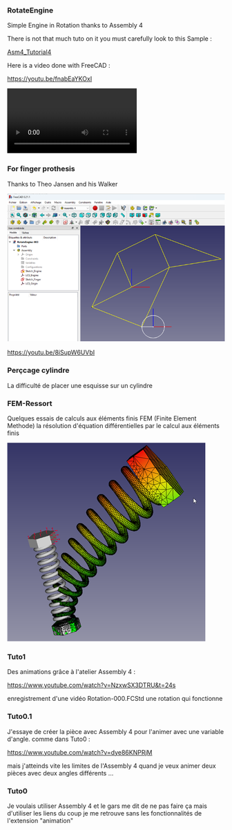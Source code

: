 ### RotateEngine
Simple Engine in Rotation thanks to Assembly 4

There is not that much tuto on it you must carefully look to this Sample :

[Asm4_Tutorial4](https://github.com/Zolko-123/FreeCAD_Examples/tree/master/Asm4_Tutorial4)

Here is a video done with FreeCAD :

https://youtu.be/fnabEaYKOxI

![](./RotateEngine/RotateEngine-000.mp4)

### For finger prothesis

Thanks to Theo Jansen and his Walker

![](./RotateEngine/2023-11-30_15h55_03.png)

https://youtu.be/8iSupW6UVbI

### Perçcage cylindre
La difficulté de placer une esquisse sur un cylindre

### FEM-Ressort
Quelques essais de calculs aux éléments finis FEM (Finite Element Methode)
la résolution d'équation différentielles par le calcul aux éléments finis

![](./FEM-Ressort/2023-11-14_13h24_27.png)

### Tuto1
Des animations grâce à l'atelier Assembly 4 :

https://www.youtube.com/watch?v=NzxwSX3DTRU&t=24s

enregistrement d'une vidéo
Rotation-000.FCStd une rotation qui fonctionne

### Tuto0.1
J'essaye de créer la pièce avec Assembly 4 pour l'animer avec une variable d'angle.
comme dans Tuto0 :

https://www.youtube.com/watch?v=dye86KNPRjM

mais j'atteinds vite les limites de l'Assembly 4 quand je veux animer deux pièces avec deux angles différents ...

### Tuto0
Je voulais utiliser Assembly 4 et le gars me dit de ne pas faire ça mais d'utiliser les liens
du coup je me retrouve sans les fonctionnalités de l'extension "animation" 


